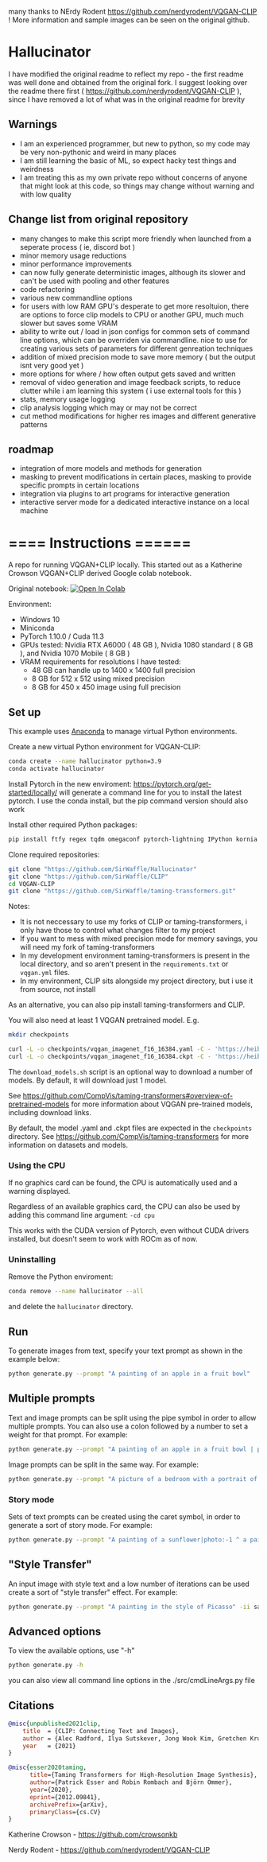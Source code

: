 many thanks to NErdy Rodent <https://github.com/nerdyrodent/VQGAN-CLIP> ! More information and sample images can be seen on the original github. 


# Hallucinator
I have modified the original readme to reflect my repo - the first readme was well done and obtained from the original fork. I suggest looking over the readme there first (  <https://github.com/nerdyrodent/VQGAN-CLIP> ), since I have removed a lot of what was in the original readme for brevity

## Warnings
-  I am an experienced programmer, but new to python, so my code may be very non-pythonic and weird in many places
-  I am still learning the basic of ML, so expect hacky test things and weirdness
-  I am treating this as my own private repo without concerns of anyone that might look at this code, so things may change without warning and with low quality 

## Change list from original repository
- many changes to make this script more friendly when launched from a seperate process ( ie, discord bot )
- minor memory usage reductions
- minor performance improvements
- can now fully generate deterministic images, although its slower and can't be used with pooling and other features
- code refactoring
- various new commandline options
- for users with low RAM GPU's desperate to get more resoltuion, there are options to force clip models to CPU or another GPU, much much slower but saves some VRAM
- ability to write out / load in json configs for common sets of command line options, which can be overriden via commandline. nice to use for creating various sets of parameters for different genreation techniques
- addition of mixed precision mode to save more memory ( but the output isnt very good yet )
- more options for where / how often output gets saved and written
- removal of video generation and image feedback scripts, to reduce clutter while i am learning this system ( i use external tools for this )
- stats, memory usage logging
- clip analysis logging which may or may not be correct
- cut method modifications for higher res images and different generative patterns

## roadmap
- integration of more models and methods for generation
- masking to prevent modifications in certain places, masking to provide specific prompts in certain locations
- integration via plugins to art programs for interactive generation
- interactive server mode for a dedicated interactive instance on a local machine



# ==== Instructions ======

A repo for running VQGAN+CLIP locally. This started out as a Katherine Crowson VQGAN+CLIP derived Google colab notebook.

Original notebook: [![Open In Colab][colab-badge]][colab-notebook]

[colab-notebook]: <https://colab.research.google.com/drive/1ZAus_gn2RhTZWzOWUpPERNC0Q8OhZRTZ>
[colab-badge]: <https://colab.research.google.com/assets/colab-badge.svg>


Environment:
* Windows 10
* Miniconda
* PyTorch 1.10.0 / Cuda 11.3
* GPUs tested: Nvidia RTX A6000 ( 48 GB ), Nvidia 1080 standard ( 8 GB ), and Nvidia 1070 Mobile ( 8 GB )
* VRAM requirements for resolutions I have tested:
  * 48 GB can handle up to 1400 x 1400 full precision
  * 8 GB for 512 x 512 using mixed precision
  * 8 GB for 450 x 450 image using full precision

## Set up

This example uses [Anaconda](https://www.anaconda.com/products/individual#Downloads) to manage virtual Python environments.

Create a new virtual Python environment for VQGAN-CLIP:

```sh
conda create --name hallucinator python=3.9
conda activate hallucinator
```

Install Pytorch in the new enviroment:
<https://pytorch.org/get-started/locally/>
will generate a command line for you to install the latest pytorch. I use the conda install, but the pip command version should also work


Install other required Python packages:

```sh
pip install ftfy regex tqdm omegaconf pytorch-lightning IPython kornia imageio imageio-ffmpeg einops torch_optimizer transformers
```

Clone required repositories:

```sh
git clone "https://github.com/SirWaffle/Hallucinator"
git clone "https://github.com/SirWaffle/CLIP"
cd VQGAN-CLIP
git clone "https://github.com/SirWaffle/taming-transformers.git"
```

Notes: 
- It is not neccessary to use my forks of CLIP or taming-transformers, i only have those to control what changes filter to my project
- If you want to mess with mixed precision mode for memory savings, you will need my fork of taming-transformers
- In my development environment taming-transformers is present in the local directory, and so aren't present in the `requirements.txt` or `vqgan.yml` files.
- In my environment, CLIP sits alongside my project directory, but i use it from source, not install

As an alternative, you can also pip install taming-transformers and CLIP.

You will also need at least 1 VQGAN pretrained model. E.g.

```sh
mkdir checkpoints

curl -L -o checkpoints/vqgan_imagenet_f16_16384.yaml -C - 'https://heibox.uni-heidelberg.de/d/a7530b09fed84f80a887/files/?p=%2Fconfigs%2Fmodel.yaml&dl=1' #ImageNet 16384
curl -L -o checkpoints/vqgan_imagenet_f16_16384.ckpt -C - 'https://heibox.uni-heidelberg.de/d/a7530b09fed84f80a887/files/?p=%2Fckpts%2Flast.ckpt&dl=1' #ImageNet 16384
```

The `download_models.sh` script is an optional way to download a number of models. By default, it will download just 1 model.

See <https://github.com/CompVis/taming-transformers#overview-of-pretrained-models> for more information about VQGAN pre-trained models, including download links.

By default, the model .yaml and .ckpt files are expected in the `checkpoints` directory.
See <https://github.com/CompVis/taming-transformers> for more information on datasets and models.

### Using the CPU

If no graphics card can be found, the CPU is automatically used and a warning displayed.

Regardless of an available graphics card, the CPU can also be used by adding this command line argument: `-cd cpu`

This works with the CUDA version of Pytorch, even without CUDA drivers installed, but doesn't seem to work with ROCm as of now.

### Uninstalling

Remove the Python enviroment:

```sh
conda remove --name hallucinator --all
```

and delete the `hallucinator` directory.

## Run

To generate images from text, specify your text prompt as shown in the example below:

```sh
python generate.py --prompt "A painting of an apple in a fruit bowl"
```

## Multiple prompts

Text and image prompts can be split using the pipe symbol in order to allow multiple prompts.
You can also use a colon followed by a number to set a weight for that prompt. For example:

```sh
python generate.py --prompt "A painting of an apple in a fruit bowl | psychedelic | surreal:0.5 | weird:0.25"
```

Image prompts can be split in the same way. For example:

```sh
python generate.py --prompt "A picture of a bedroom with a portrait of Van Gogh" -ip "samples/VanGogh.jpg | samples/Bedroom.png"
```

### Story mode

Sets of text prompts can be created using the caret symbol, in order to generate a sort of story mode. For example:

```sh
python generate.py --prompt "A painting of a sunflower|photo:-1 ^ a painting of a rose ^ a painting of a tulip ^ a painting of a daisy flower ^ a photograph of daffodil"
```


## "Style Transfer"

An input image with style text and a low number of iterations can be used create a sort of "style transfer" effect. For example:

```sh
python generate.py --prompt "A painting in the style of Picasso" -ii samples/VanGogh.jpg -i 80 -se 10 -opt AdamW -lr 0.25
```


## Advanced options

To view the available options, use "-h"

```sh
python generate.py -h
```

you can also view all command line options in the ./src/cmdLineArgs.py file



## Citations

```bibtex
@misc{unpublished2021clip,
    title  = {CLIP: Connecting Text and Images},
    author = {Alec Radford, Ilya Sutskever, Jong Wook Kim, Gretchen Krueger, Sandhini Agarwal},
    year   = {2021}
}
```

```bibtex
@misc{esser2020taming,
      title={Taming Transformers for High-Resolution Image Synthesis}, 
      author={Patrick Esser and Robin Rombach and Björn Ommer},
      year={2020},
      eprint={2012.09841},
      archivePrefix={arXiv},
      primaryClass={cs.CV}
}
```

Katherine Crowson - <https://github.com/crowsonkb>

Nerdy Rodent - <https://github.com/nerdyrodent/VQGAN-CLIP>
